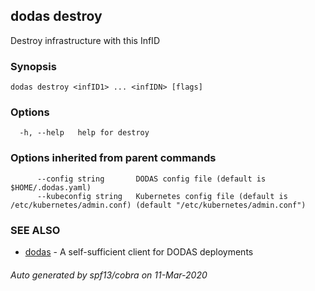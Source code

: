## dodas destroy

Destroy infrastructure with this InfID

### Synopsis




```
dodas destroy <infID1> ... <infIDN> [flags]
```

### Options

```
  -h, --help   help for destroy
```

### Options inherited from parent commands

```
      --config string       DODAS config file (default is $HOME/.dodas.yaml)
      --kubeconfig string   Kubernetes config file (default is /etc/kubernetes/admin.conf) (default "/etc/kubernetes/admin.conf")
```

### SEE ALSO

* [dodas](dodas.md)	 - A self-sufficient client for DODAS deployments

###### Auto generated by spf13/cobra on 11-Mar-2020
